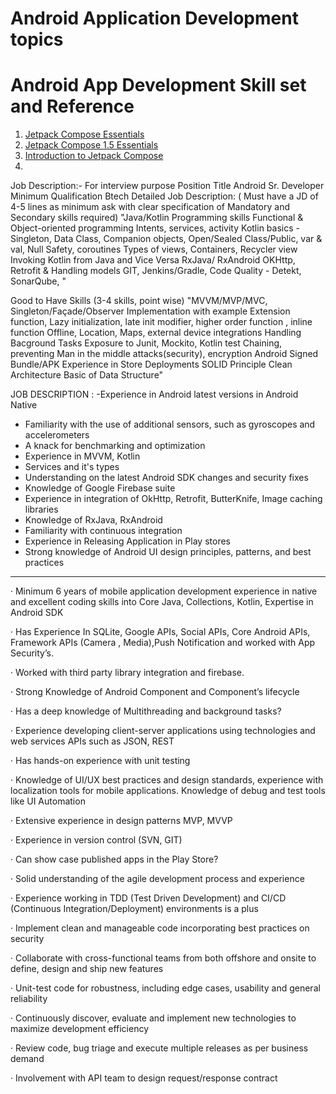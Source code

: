 # Android Application Development topics

# Android App Development Skill set and Reference 
1. [ Jetpack Compose
Essentials ](https://www.ebookfrenzy.com/pdf_previews/JetpackComposeEssentialsPreview.pdf)
2. [Jetpack Compose 1.5 Essentials](https://www.payloadbooks.com/wp-content/uploads/2024/01/JetpackCompose1.5EssentialsPreview_optimized.pdf)
3. [Introduction to Jetpack Compose ](https://on.notist.cloud/pdf/deck-257b60608ba418fa.pdf)
4. 

   
Job Description:-
For interview purpose
Position Title Android Sr. Developer
Minimum Qualification Btech
Detailed Job Description: ( Must have a JD of 4-5 lines as minimum ask with clear specification of Mandatory and Secondary skills required) "Java/Kotlin Programming skills
Functional & Object-oriented programming
Intents, services, activity
Kotlin basics - Singleton, Data Class, Companion objects, Open/Sealed Class/Public, var & val, Null Safety, coroutines
Types of views, Containers, Recycler view
Invoking Kotlin from Java and Vice Versa
RxJava/ RxAndroid
OKHttp, Retrofit & Handling models
GIT, Jenkins/Gradle,  Code Quality - Detekt, SonarQube,
"

Good to Have Skills (3-4 skills, point wise) "MVVM/MVP/MVC, Singleton/Façade/Observer
Implementation with example
Extension function, Lazy initialization,  late init modifier, higher order function , inline function
Offline, Location, Maps, external device integrations
Handling Bacground Tasks
Exposure to Junit, Mockito, Kotlin test
Chaining, preventing Man in the middle attacks(security), encryption
Android Signed Bundle/APK
Experience in Store Deployments
SOLID Principle
Clean Architecture
Basic of Data Structure"

JOB DESCRIPTION : 
 -Experience in Android latest versions in Android Native
- Familiarity with the use of additional sensors, such as gyroscopes and accelerometers
- A knack for benchmarking and optimization
- Experience in MVVM, Kotlin
- Services and it's types
- Understanding on the latest Android SDK changes and security fixes
- Knowledge of Google Firebase suite
- Experience in integration of OkHttp, Retrofit, ButterKnife, Image caching libraries
- Knowledge of RxJava, RxAndroid
- Familiarity with continuous integration
- Experience in Releasing Application in Play stores
- Strong knowledge of Android UI design principles, patterns, and best practices

----------------------------------------
·         Minimum 6 years of mobile application development experience in native and excellent coding skills into Core Java, Collections, Kotlin, Expertise in Android SDK

·         Has Experience In SQLite, Google APIs, Social APIs, Core Android APIs, Framework APIs (Camera , Media),Push Notification and worked with App Security’s.

·         Worked with third party library integration and firebase.

·         Strong Knowledge of Android Component and Component’s lifecycle

·         Has a deep knowledge of Multithreading and background tasks?

·         Experience developing client-server applications using technologies and web services APIs such as JSON, REST

·         Has hands-on experience with unit testing

·         Knowledge of UI/UX best practices and design standards, experience with localization tools for mobile applications. Knowledge of debug and test tools like UI Automation

·         Extensive experience in design patterns MVP, MVVP

·         Experience in version control (SVN, GIT)

·         Can show case published apps in the Play Store?

·         Solid understanding of the agile development process and experience

·         Experience working in TDD (Test Driven Development) and CI/CD (Continuous Integration/Deployment) environments is a plus

·         Implement clean and manageable code incorporating best practices on security

·         Collaborate with cross-functional teams from both offshore and onsite to define, design and ship new features

·         Unit-test code for robustness, including edge cases, usability and general reliability

·         Continuously discover, evaluate and implement new technologies to maximize development efficiency

·         Review code, bug triage and execute multiple releases as per business demand

·         Involvement with API team to design request/response contract
